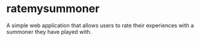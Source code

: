 # ratemysummoner
A simple web application that allows users to rate their experiences with a summoner they have played with.


